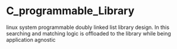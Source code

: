 # C_programmable_Library
linux system programmable doubly linked list library design.
In this searching and matching logic is offloaded to the library while being application agnostic
